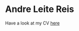 # Andre Leite Reis

Have a look at my CV [here](https://github.com/reis/markdown-cv/blob/master/AndreLeiteReis_CV.pdf)